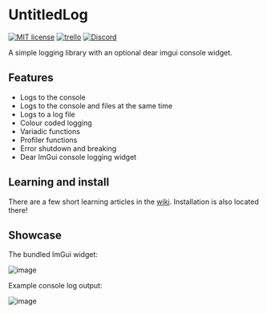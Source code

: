 # UntitledLog
[![MIT license](https://img.shields.io/badge/License-MIT-blue.svg)](https://lbesson.mit-license.org/)
[![trello](https://img.shields.io/badge/Trello-UVK-blue])](https://trello.com/b/0upjsxT0/untitledvukangameengine)
[![Discord](https://img.shields.io/discord/717037253292982315.svg?label=&logo=discord&logoColor=ffffff&color=7389D8&labelColor=6A7EC2)](https://discord.gg/4wgH8ZE)

A simple logging library with an optional dear imgui console widget.

## Features

- Logs to the console
- Logs to the console and files at the same time
- Logs to a log file
- Colour coded logging
- Variadic functions
- Profiler functions
- Error shutdown and breaking
- Dear ImGui console logging widget

## Learning and install
There are a few short learning articles in the [wiki](https://github.com/MadLadSquad/UntitledLog/wiki). Installation is also located there!

## Showcase
The bundled ImGui widget:

![image](https://user-images.githubusercontent.com/40400590/135061210-e20919f5-819d-4d20-97e4-452bdc030d65.png)

Example console log output:

![image](https://user-images.githubusercontent.com/40400590/135061310-ece7fa50-1fda-4f9a-8ddd-778a996ba059.png)
